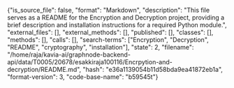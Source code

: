 {"is_source_file": false, "format": "Markdown", "description": "This file serves as a README for the Encryption and Decryption project, providing a brief description and installation instructions for a required Python module.", "external_files": [], "external_methods": [], "published": [], "classes": [], "methods": [], "calls": [], "search-terms": ["Encryption", "Decryption", "README", "cryptography", "installation"], "state": 2, "filename": "/home/raja/kavia-ai/graphnode-backend-api/data/T0005/20678/esakkiraja100116/Encrpytion-and-decryption/README.md", "hash": "e36a1139054b11d58bda9ea41872eb1a", "format-version": 3, "code-base-name": "b59545t"}